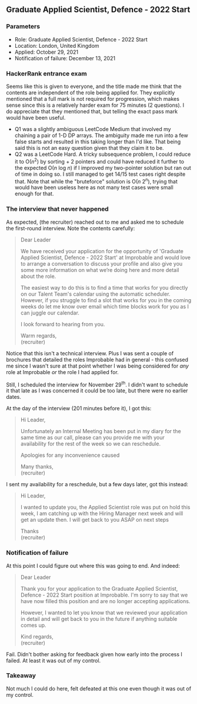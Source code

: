 ## Graduate Applied Scientist, Defence - 2022 Start

### Parameters

* Role: Graduate Applied Scientist, Defence - 2022 Start
* Location: London, United Kingdom
* Applied: October 29, 2021
* Notification of failure: December 13, 2021

### HackerRank entrance exam

Seems like this is given to everyone, and the title made me think that the contents are independent of the role being applied for. They explicitly mentioned that a full mark is not required for progression, which makes sense since this is a relatively harder exam for 75 minutes (2 questions). I do appreciate that they mentioned that, but telling the exact pass mark would have been useful. 

* Q1 was a slightly ambiguous LeetCode Medium that involved my chaining a pair of 1-D DP arrays. The ambiguity made me run into a few false starts and resulted in this taking longer than I'd like. That being said this is not an easy question given that they claim it to be.
* Q2 was a LeetCode Hard. A tricky subsequence problem, I could reduce it to O(_n_<sup>2</sup>) by sorting + 2 pointers and could have reduced it further to the expected O(_n_ log _n_) if I improved my two-pointer solution but ran out of time in doing so. I still managed to get 14/15 test cases right despite that. Note that while the "bruteforce" solution is O(*n* 2<sup>_n_</sup>), trying that would have been useless here as not many test cases were small enough for that.

### The interview that never happened

As expected, (the recruiter) reached out to me and asked me to schedule the first-round interview. Note the contents carefully:

<blockquote>
Dear Leader

We have received your application for the opportunity of 'Graduate Applied Scientist, Defence - 2022 Start' at Improbable and would love to arrange a conversation to discuss your profile and also give you some more information on what we’re doing here and more detail about the role.

The easiest way to do this is to find a time that works for you directly on our Talent Team's calendar using the automatic scheduler. However, if you struggle to find a slot that works for you in the coming weeks do let me know over email which time blocks work for you as I can juggle our calendar.

I look forward to hearing from you.

Warm regards, <br>
(recruiter)
</blockquote>

Notice that this isn't a technical interview. Plus I was sent a couple of brochures that detailed the roles Improbable had in general - this confused me since I wasn't sure at that point whether I was being considered for _any_ role at Improbable _or_ the role I had applied for. 

Still, I scheduled the interview for November 29<sup>th</sup>. I didn't want to schedule it that late as I was concerned it could be too late, but there were no earlier dates.

At the day of the interview (201 minutes before it), I got this:

<blockquote>
Hi Leader,

Unfortunately an Internal Meeting has been put in my diary for the same time as our call, please can you provide me with your availability for the rest of the week so we can reschedule.

Apologies for any inconvenience caused

Many thanks, <br>
(recruiter)
</blockquote>

I sent my availability for a reschedule, but a few days later, got this instead:

<blockquote>
Hi Leader, 

I wanted to update you, the Applied Scientist role was put on hold this week, I am catching up with the Hiring Manager next week and will get an update then. I will get back to you ASAP on next steps

Thanks <br>
(recruiter)
</blockquote>

### Notification of failure

At this point I could figure out where this was going to end. And indeed:

<blockquote>
Dear Leader

Thank you for your application to the Graduate Applied Scientist, Defence - 2022 Start position at Improbable. I'm sorry to say that we have now filled this position and are no longer accepting applications.

However, I wanted to let you know that we reviewed your application in detail and will get back to you in the future if anything suitable comes up.

Kind regards, <br>
(recruiter)
</blockquote>

Fail. Didn't bother asking for feedback given how early into the process I failed. At least it was out of my control.

### Takeaway

Not much I could do here, felt defeated at this one even though it was out of my control. 